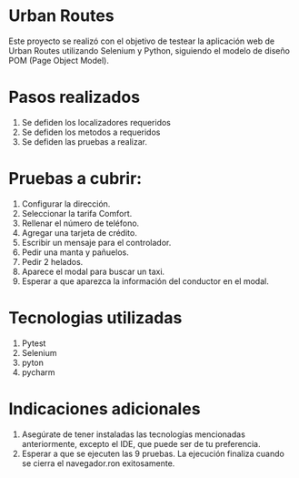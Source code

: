 
# Urban Routes

Este proyecto se realizó con el objetivo de testear la aplicación web de Urban Routes utilizando Selenium y Python, siguiendo el modelo de diseño POM (Page Object Model).
# Pasos realizados
1. Se defiden los localizadores requeridos
2. Se defiden los metodos a requeridos
3. Se defiden las pruebas a realizar.
# Pruebas a cubrir: 
1. Configurar la dirección.
2. Seleccionar la tarifa Comfort.
3. Rellenar el número de teléfono.
4. Agregar una tarjeta de crédito.
5. Escribir un mensaje para el controlador.
6. Pedir una manta y pañuelos.
7. Pedir 2 helados.
8. Aparece el modal para buscar un taxi.
9. Esperar a que aparezca la información del conductor en el modal.
# Tecnologias utilizadas
1. Pytest
2. Selenium 
3. pyton
4. pycharm
# Indicaciones adicionales
1. Asegúrate de tener instaladas las tecnologías mencionadas anteriormente, excepto el IDE, que puede ser de tu preferencia.
2. Esperar a que se ejecuten las 9 pruebas. La ejecución finaliza cuando se cierra el navegador.ron exitosamente.
